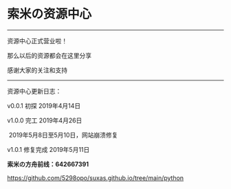 # 索米の资源中心

------

资源中心正式营业啦！

那么以后的资源都会在这里分享

感谢大家的关注和支持

------

资源中心更新日志：

v0.0.1 初探 2019年4月14日

v1.0.0 完工 2019年4月26日

​	  	 2019年5月8日至5月10日，网站崩溃修复

v1.0.1 修复完成 2019年5月11日 

**索米の方舟前线：642667391**

https://github.com/5298opo/suxas.github.io/tree/main/python

